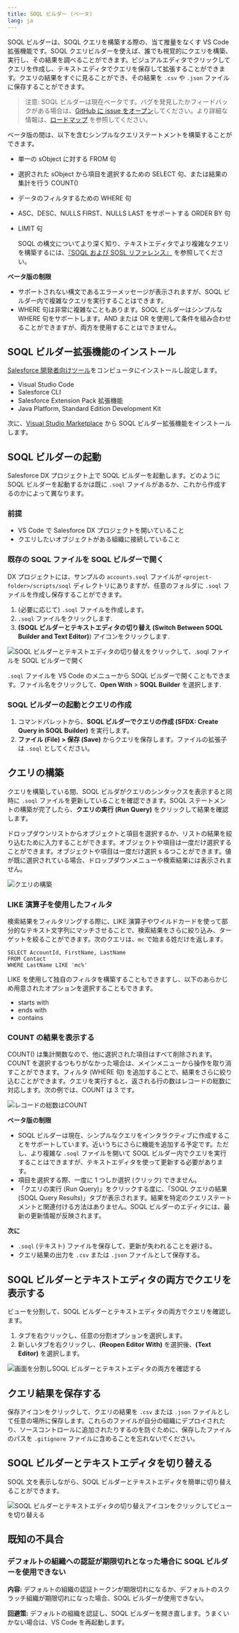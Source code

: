 ```yaml
---
title: SOQL ビルダー (ベータ)
lang: ja
---
```


SOQL ビルダーは、SOQL クエリを構築する際の、当て推量をなくす VS Code 拡張機能です。SOQL クエリビルダーを使えば、誰でも視覚的にクエリを構築、実行し、その結果を調べることができます。ビジュアルエディタでクリックしてクエリを作成し、テキストエディタでクエリを保存して拡張することができます。クエリの結果をすぐに見ることができ、その結果を `.csv` や `.json` ファイルに保存することができます。

> 注意: SOQL ビルダーは現在ベータです。バグを発見したかフィードバックがある場合は、[GitHub に issue をオープン](./ja/bugs-and-feedback)してください。より詳細な情報は、[ロードマップ](https://github.com/forcedotcom/salesforcedx-vscode/wiki/Roadmap) を参照してください。

ベータ版の間は、以下を含むシンプルなクエリステートメントを構築することができます。

- 単一の sObject に対する FROM 句
- 選択された sObject から項目を選択するための SELECT 句、または結果の集計を行う COUNT()
- データのフィルタするための WHERE 句
- ASC、DESC、NULLS FIRST、NULLS LAST をサポートする ORDER BY 句
- LIMIT 句

  SOQL の構文についてより深く知り、テキストエディタでより複雑なクエリを構築するには、[『SOQL および SOSL リファレンス』](https://developer.salesforce.com/docs/atlas.ja-jp.soql_sosl.meta/soql_sosl/sforce_api_calls_soql.htm) を参照してください。

**ベータ版の制限**

- サポートされない構文であるエラーメッセージが表示されますが、SOQL ビルダー内で複雑なクエリを実行することはできます。
- WHERE 句は非常に複雑なこともあります。SOQL ビルダーはシンプルな WHERE 句をサポートします。AND または OR を使用して条件を組み合わせることができますが、両方を使用することはできません。

## SOQL ビルダー拡張機能のインストール

[Salesforce 開発者向けツール](https://developer.salesforce.com/tools/vscode/en/getting-started/install)をコンピュータにインストールし設定します。

- Visual Studio Code
- Salesforce CLI
- Salesforce Extension Pack 拡張機能
- Java Platform, Standard Edition Development Kit

次に、[Visual Studio Marketplace](https://marketplace.visualstudio.com/items?itemName=salesforce.salesforcedx-vscode-soql) から SOQL ビルダー拡張機能をインストールします。

## SOQL ビルダーの起動

Salesforce DX プロジェクト上で SOQL ビルダーを起動します。どのように SOQL ビルダーを起動するかは既に `.soql` ファイルがあるか、これから作成するのかによって異なります。

### 前提

- VS Code で Salesforce DX プロジェクトを開いていること
- クエリしたいオブジェクトがある組織に接続していること

### 既存の SOQL ファイルを SOQL ビルダーで開く

DX プロジェクトには、サンプルの `accounts.soql` ファイルが `<project-folder>/scripts/soql` ディレクトリにありますが、任意のフォルダに `.soql` ファイルを作成し保存することができます。

1. (必要に応じて) `.soql` ファイルを作成します。
2. `.soql` ファイルをクリックします.
3. **(SOQL ビルダーとテキストエディタの切り替え (Switch Between SOQL Builder and Text Editor)**) アイコンをクリックします.

![SOQL ビルダーとテキストエディタの切り替えをクリックして、.soql ファイルを SOQL ビルダーで開く](./images/soql-builder-open.gif)

`.soql` ファイルを VS Code のメニューから SOQL ビルダーで開くこともできます。ファイル名をクリックして、**Open With** > **SOQL Builder** を選択します.

### SOQL ビルダーの起動とクエリの作成

1. コマンドパレットから、**SOQL ビルダーでクエリの作成 (SFDX: Create Query in SOQL Builder)** を実行します。
1. **ファイル (File) > 保存 (Save)** からクエリを保存します。ファイルの拡張子は `.soql` としてください。

## クエリの構築

クエリを構築している間、SOQL ビルダがクエリのシンタックスを表示すると同時に `.soql` ファイルを更新していることを確認できます。SOQL ステートメントの構築が完了したら、**クエリの実行 (Run Query)** をクリックして結果を確認します。

ドロップダウンリストからオブジェクトと項目を選択するか、リストの結果を絞り込むために入力することができます。オブジェクトや項目は一度だけ選択することができます。オブジェクトや項目は一度だけ選択 s るつことができます。値が既に選択されている場合、ドロップダウンメニューや検索結果には表示されません。

![クエリの構築](./images/soql-builder-build-a-query.gif)

### LIKE 演算子を使用したフィルタ

検索結果をフィルタリングする際に、LIKE 演算子やワイルドカードを使って部分的なテキスト文字列にマッチさせることで、検索結果をさらに絞り込み、ターゲットを絞ることができます。次のクエリは、`mc` で始まる姓だけを返します。

```
SELECT AccountId, FirstName, LastName
FROM Contact
WHERE LastName LIKE 'mc%'
```

LIKE を使用して独自のフィルタを構築することもできますし、以下のあらかじめ用意されたオプションを選択することもできます。

- starts with
- ends with
- contains

### COUNT の結果を表示する

COUNT() は集計関数なので、他に選択された項目はすべて削除されます。COUNT を選択するつもりがなかった場合は、メインメニューから操作を取り消すことができます。フィルタ (WHERE 句) を追加することで、結果をさらに絞り込むことができます。クエリを実行すると、返される行の数はレコードの総数に対応します。次の例では、COUNT は 3 です。

![レコードの総数はCOUNT](./images/soql-builder-count.png)

<!-- **Tip:** If using the text editor to build your query, you can validate your syntax by turning on the SOQL Editor Remote Checks setting. ekapner update, 2/2/2021: this setting not ready for GA-->

**ベータ版の制限**

- SOQL ビルダーは現在、シンプルなクエリをインタラクティブに作成することをサポートしています。近いうちにさらに機能を追加する予定です。ただし、より複雑な `.soql` ファイルを開いて SOQL ビルダー内でクエリを実行することはできますが、テキストエディタを使って更新する必要があります。
- 項目を選択する際、一度に 1 つしか選択 (クリック) できません。
- 「クエリの実行 (Run Query)」をクリックする度に、「SOQL クエリの結果 (SOQL Query Results)」タブが表示されます。結果を特定のクエリステートメントと関連付ける方法はありません。SOQL ビルダーのエディタには、最新の更新情報が反映されます。

**次に**

- `.soql` (テキスト) ファイルを保存して、更新が失われることを避ける。
- クエリ結果の出力を `.csv` または `.json` ファイルとして保存する。

## SOQL ビルダーとテキストエディタの両方でクエリを表示する

ビューを分割して、SOQL ビルダーとテキストエディタの両方でクエリを確認します。

1. タブを右クリックし、任意の分割オプションを選択します。
1. 新しいタブを右クリックし、**(Reopen Editor With)** を選択後、**(Text Editor)** を選択します。

![画面を分割しSOQL ビルダーとテキストエディタの両方を確認する](./images/soql-builder-split-panels.gif)

## クエリ結果を保存する

保存アイコンをクリックして、クエリの結果を `.csv` または `.json` ファイルとして任意の場所に保存します。これらのファイルが自分の組織にデプロイされたり、ソースコントロールに追加されたりするのを防ぐために、保存したファイルのパスを `.gitignore` ファイルに含めることを忘れないでください。

## SOQL ビルダーとテキストエディタを切り替える

SOQL 文を表示しながら、SOQL ビルダーとテキストエディタを簡単に切り替えることができます。

![SOQL ビルダーとテキストエディタの切り替えアイコンをクリックしてビューを切り替える](./images/soql-toggle.png)

## 既知の不具合

### デフォルトの組織への認証が期限切れとなった場合に SOQL ビルダーを使用できない

**内容:** デフォルトの組織の認証トークンが期限切れになるか、デフォルトのスクラッチ組織が期限切れになった場合、SOQL ビルダーが使用できない。

**回避策:** デフォルトの組織を認証し、SOQL ビルダーを開き直します。うまくいかない場合は、VS Code を再起動します。
